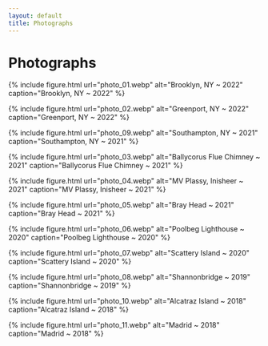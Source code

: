 ```yaml
---
layout: default
title: Photographs
---
```


<h1 class="title">Photographs</h1>

{% include figure.html url="photo_01.webp" alt="Brooklyn, NY ~ 2022" caption="Brooklyn, NY ~ 2022" %}

{% include figure.html url="photo_02.webp" alt="Greenport, NY ~ 2022" caption="Greenport, NY ~ 2022" %}

{% include figure.html url="photo_09.webp" alt="Southampton, NY ~ 2021" caption="Southampton, NY ~ 2021" %}

{% include figure.html url="photo_03.webp" alt="Ballycorus Flue Chimney ~ 2021" caption="Ballycorus Flue Chimney ~ 2021" %}

{% include figure.html url="photo_04.webp" alt="MV Plassy, Inisheer ~ 2021" caption="MV Plassy, Inisheer ~ 2021" %}

{% include figure.html url="photo_05.webp" alt="Bray Head ~ 2021" caption="Bray Head ~ 2021" %}

{% include figure.html url="photo_06.webp" alt="Poolbeg Lighthouse ~ 2020" caption="Poolbeg Lighthouse ~ 2020" %}

{% include figure.html url="photo_07.webp" alt="Scattery Island ~ 2020" caption="Scattery Island ~ 2020" %}

{% include figure.html url="photo_08.webp" alt="Shannonbridge ~ 2019" caption="Shannonbridge ~ 2019" %}

{% include figure.html url="photo_10.webp" alt="Alcatraz Island ~ 2018" caption="Alcatraz Island ~ 2018" %}

{% include figure.html url="photo_11.webp" alt="Madrid ~ 2018" caption="Madrid ~ 2018" %}
